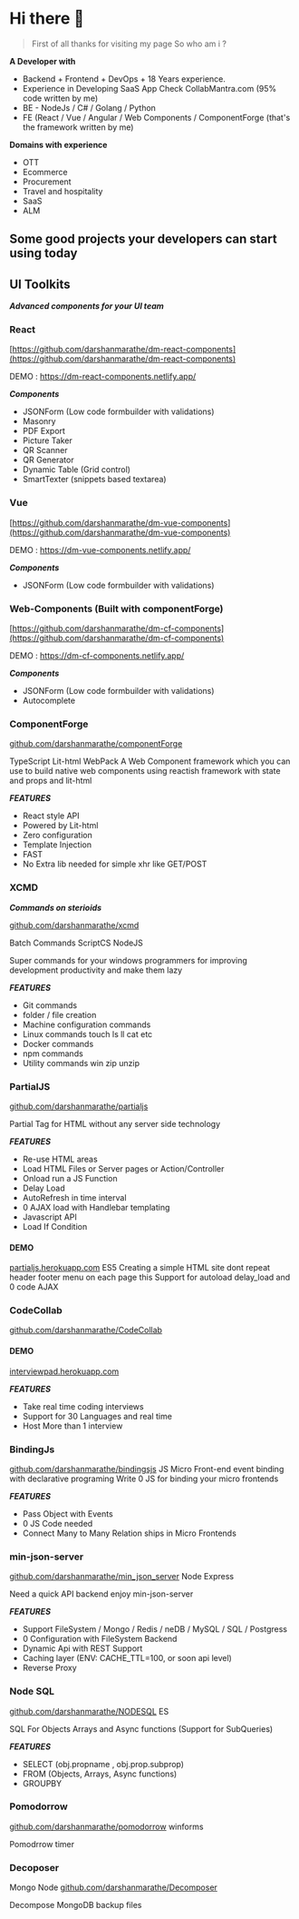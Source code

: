 # Hi there 👋

> First of all thanks for visiting my page 
>  So who am i ?

**A Developer with**

 - Backend + Frontend + DevOps +  18 Years experience.
 - Experience in Developing SaaS App Check CollabMantra.com (95% code written by me)
 - BE - NodeJs / C# / Golang / Python
 - FE (React / Vue / Angular / Web Components / ComponentForge (that's the framework written by me)


**Domains with experience** 
	
 - OTT  	
 - Ecommerce  	
 - Procurement  	
 - Travel and hospitality  	
 - SaaS  	
 - ALM

## Some good projects your developers can start using today


## UI Toolkits 

***Advanced components for your UI team***

###  React
[https://github.com/darshanmarathe/dm-react-components](https://github.com/darshanmarathe/dm-react-components)

DEMO : https://dm-react-components.netlify.app/

***Components*** 
 * JSONForm (Low code formbuilder with validations)
 * Masonry
 * PDF Export
 * Picture Taker
 * QR Scanner
 * QR Generator 
 * Dynamic Table (Grid control)
 * SmartTexter (snippets based textarea)
 

### Vue

[https://github.com/darshanmarathe/dm-vue-components](https://github.com/darshanmarathe/dm-vue-components)

DEMO : https://dm-vue-components.netlify.app/


***Components*** 
 * JSONForm (Low code formbuilder with validations)


### Web-Components (Built with componentForge)


[https://github.com/darshanmarathe/dm-cf-components](https://github.com/darshanmarathe/dm-cf-components)

DEMO : https://dm-cf-components.netlify.app/


***Components*** 
 * JSONForm (Low code formbuilder with validations)
 * Autocomplete
 

### ComponentForge
[github.com/darshanmarathe/componentForge](https://github.com/darshanmarathe/componentForge)

TypeScript Lit-html WebPack
A Web Component framework which you can use to build native web components using reactish framework with state and props and lit-html

***FEATURES*** 
 * React style API
 * Powered by Lit-html
 * Zero configuration
 * Template Injection
 * FAST
 * No Extra lib needed for simple xhr like GET/POST
 
 
 
 

### XCMD
***Commands on sterioids***

[github.com/darshanmarathe/xcmd](https://github.com/darshanmarathe/xcmd)

Batch Commands
ScriptCS
NodeJS

Super commands for your windows programmers for improving development productivity and make them lazy


***FEATURES*** 
 * Git commands
 * folder / file creation
 * Machine configuration commands
 * Linux commands touch ls ll cat etc
 * Docker commands
 * npm commands 
 * Utility commands win zip unzip 


### PartialJS
[github.com/darshanmarathe/partialjs](https://github.com/darshanmarathe/partialjs)

Partial Tag for HTML without any server side technology

***FEATURES*** 
 * Re-use HTML areas  
 * Load HTML Files or Server pages or Action/Controller
 * Onload run a JS Function
 * Delay Load 
 * AutoRefresh in time interval 
 * 0 AJAX load with Handlebar templating 
 * Javascript API 
 * Load If Condition 

#### DEMO
[partialjs.herokuapp.com](https://partialjs.herokuapp.com)
ES5
Creating a simple HTML site dont repeat header footer menu on each page this
Support for autoload delay_load and 0 code AJAX

### CodeCollab
[github.com/darshanmarathe/CodeCollab](https://github.com/darshanmarathe/CodeCollab)

#### DEMO 
[interviewpad.herokuapp.com](https://interviewpad.herokuapp.com)


***FEATURES*** 
 * Take real time coding interviews  
 * Support for 30 Languages and real time
 * Host More than 1 interview
 


### BindingJs
[github.com/darshanmarathe/bindingsjs](https://github.com/darshanmarathe/bindingsjs)
JS
Micro Front-end event binding with declarative programing
Write 0 JS for binding your micro frontends

***FEATURES*** 
 * Pass Object with Events
 * 0 JS Code needed
 * Connect Many to Many Relation ships in Micro Frontends

### min-json-server
[github.com/darshanmarathe/min_json_server](https://github.com/darshanmarathe/min_json_server)
Node Express

Need a quick API backend enjoy min-json-server

***FEATURES*** 
 * Support FileSystem / Mongo / Redis / neDB / MySQL / SQL / Postgress 
 * 0 Configuration with FileSystem Backend
 * Dynamic Api with REST Support
 * Caching layer (ENV: CACHE_TTL=100, or soon api level)
 * Reverse Proxy




### Node SQL
[github.com/darshanmarathe/NODESQL](https://github.com/darshanmarathe/NODESQL)
ES

SQL For Objects Arrays and Async functions
(Support for SubQueries)

***FEATURES*** 
 * SELECT (obj.propname , obj.prop.subprop)
 * FROM (Objects, Arrays, Async functions)
 * GROUPBY
 

### Pomodorrow
[github.com/darshanmarathe/pomodorrow](https://github.com/darshanmarathe/pomodorrow)
winforms

Pomodrrow timer


### Decoposer
Mongo Node
[github.com/darshanmarathe/Decomposer](https://github.com/darshanmarathe/Decomposer)

Decompose MongoDB backup files
